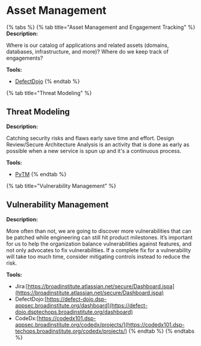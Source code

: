 # Asset Management

{% tabs %}
{% tab title="Asset Management and Engagement Tracking" %}
**Description:**

Where is our catalog of applications and related assets \(domains, databases, infrastructure, and more\)? Where do we keep track of engagements?

**Tools:**

* [DefectDojo](https://defect-dojo.dsp-appsec.broadinstitute.org/dashboard)
{% endtab %}

{% tab title="Threat Modeling" %}
## Threat Modeling

**Description:**

Catching security risks and flaws early save time and effort. Design Review/Secure Architecture Analysis is an activity that is done as early as possible when a new service is spun up and it's a continuous process.

**Tools:**

* [PyTM](https://github.com/broadinstitute/dsp-appsec-terra-threat-models)
{% endtab %}

{% tab title="Vulnerability Management" %}
## Vulnerability Management

**Description:**

More often than not, we are going to discover more vulnerabilities that can be patched while engineering can still hit product milestones. It’s important for us to help the organization balance vulnerabilities against features, and not only advocates to fix vulnerabilities. If a complete fix for a vulnerability will take too much time, consider mitigating controls instead to reduce the risk.

**Tools:**

* Jira:[https://broadinstitute.atlassian.net/secure/Dashboard.jspa](https://broadinstitute.atlassian.net/secure/Dashboard.jspa)
* DefectDojo:[https://defect-dojo.dsp-appsec.broadinstitute.org/dashboard](https://defect-dojo.dsptechops.broadinstitute.org/dashboard)
* CodeDx:[https://codedx101.dsp-appsec.broadinstitute.org/codedx/projects/](https://codedx101.dsp-techops.broadinstitute.org/codedx/projects/)
{% endtab %}
{% endtabs %}



